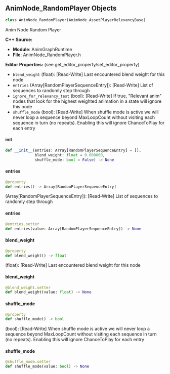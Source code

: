 ## AnimNode_RandomPlayer Objects

```python
class AnimNode_RandomPlayer(AnimNode_AssetPlayerRelevancyBase)
```

Anim Node Random Player

**C++ Source:**

- **Module**: AnimGraphRuntime
- **File**: AnimNode_RandomPlayer.h

**Editor Properties:** (see get_editor_property/set_editor_property)

- ``blend_weight`` (float):  [Read-Write] Last encountered blend weight for this node
- ``entries`` (Array[RandomPlayerSequenceEntry]):  [Read-Write] List of sequences to randomly step through
- ``ignore_for_relevancy_test`` (bool):  [Read-Write] If true, "Relevant anim" nodes that look for the highest weighted animation in a state will ignore this node
- ``shuffle_mode`` (bool):  [Read-Write] When shuffle mode is active we will never loop a sequence beyond MaxLoopCount
  without visiting each sequence in turn (no repeats). Enabling this will ignore
  ChanceToPlay for each entry

<a id="unreal.AnimNode_RandomPlayer.__init__"></a>

#### __init__

```python
def __init__(entries: Array[RandomPlayerSequenceEntry] = [],
             blend_weight: float = 0.000000,
             shuffle_mode: bool = False) -> None
```

<a id="unreal.AnimNode_RandomPlayer.entries"></a>

#### entries

```python
@property
def entries() -> Array[RandomPlayerSequenceEntry]
```

(Array[RandomPlayerSequenceEntry]):  [Read-Write] List of sequences to randomly step through

<a id="unreal.AnimNode_RandomPlayer.entries"></a>

#### entries

```python
@entries.setter
def entries(value: Array[RandomPlayerSequenceEntry]) -> None
```

<a id="unreal.AnimNode_RandomPlayer.blend_weight"></a>

#### blend_weight

```python
@property
def blend_weight() -> float
```

(float):  [Read-Write] Last encountered blend weight for this node

<a id="unreal.AnimNode_RandomPlayer.blend_weight"></a>

#### blend_weight

```python
@blend_weight.setter
def blend_weight(value: float) -> None
```

<a id="unreal.AnimNode_RandomPlayer.shuffle_mode"></a>

#### shuffle_mode

```python
@property
def shuffle_mode() -> bool
```

(bool):  [Read-Write] When shuffle mode is active we will never loop a sequence beyond MaxLoopCount
without visiting each sequence in turn (no repeats). Enabling this will ignore
ChanceToPlay for each entry

<a id="unreal.AnimNode_RandomPlayer.shuffle_mode"></a>

#### shuffle_mode

```python
@shuffle_mode.setter
def shuffle_mode(value: bool) -> None
```

<a id="unreal.AnimNode_RotateRootBone"></a>